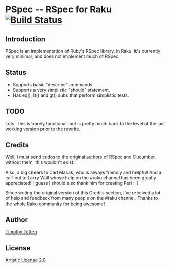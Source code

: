 # PSpec -- RSpec for Raku [![Build Status](https://travis-ci.org/supernovus/PSpec.svg?branch=master)](https://travis-ci.org/supernovus/PSpec)

## Introduction

PSpec is an implementation of Ruby's RSpec library, in Raku.
It's currently very minimal, and does not implement much of RSpec.

## Status

 * Supports basic "describe" commands.
 * Supports a very simplistic "should" statement.
 * Has eq(), lt() and gt() subs that perform simplistic tests.

## TODO

Lots. This is barely functional, but is pretty much back to the level of
the last working version prior to the rewrite.

## Credits

Well, I must send cudos to the original authors of RSpec and Cucumber,
without them, this wouldn't exist.

Also, a big cheers to Carl Masak, who is always friendly and helpful!
And a call-out to Larry Wall whose help on the #raku channel has been 
greatly appreciated! I guess I should also thank him for creating Perl :-)

Since writing the original version of this Credits section, I've received
a lot of help and feedback from many people on the #raku channel. Thanks
to the whole Raku community for being awesome!

## Author

[Timothy Totten](https://github.com/supernovus/)

## License

[Artistic License 2.0](http://www.perlfoundation.org/artistic_license_2_0)

